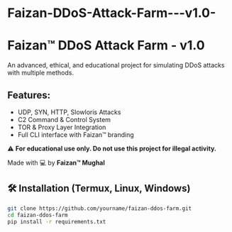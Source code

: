 # Faizan-DDoS-Attack-Farm---v1.0-
# Faizan™ DDoS Attack Farm - v1.0

An advanced, ethical, and educational project for simulating DDoS attacks with multiple methods.

## Features:
- UDP, SYN, HTTP, Slowloris Attacks
- C2 Command & Control System
- TOR & Proxy Layer Integration
- Full CLI interface with Faizan™ branding

⚠️ **For educational use only. Do not use this project for illegal activity.**

Made with 💻 by **Faizan™ Mughal**
## 🛠 Installation (Termux, Linux, Windows)

```bash
git clone https://github.com/yourname/faizan-ddos-farm.git
cd faizan-ddos-farm
pip install -r requirements.txt
